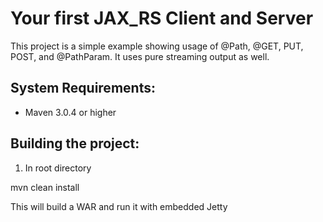 Your first JAX_RS Client and Server
========================
This project is a simple example showing usage of @Path, @GET, PUT, POST, and @PathParam.  It uses pure streaming
output as well. 

System Requirements:
-------------------------
- Maven 3.0.4 or higher

Building the project:
-------------------------
1. In root directory

mvn clean install

This will build a WAR and run it with embedded Jetty